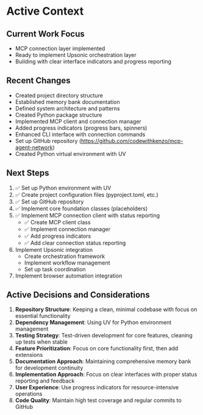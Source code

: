 # Active Context

## Current Work Focus
- MCP connection layer implemented
- Ready to implement Upsonic orchestration layer
- Building with clear interface indicators and progress reporting

## Recent Changes
- Created project directory structure
- Established memory bank documentation
- Defined system architecture and patterns
- Created Python package structure
- Implemented MCP client and connection manager
- Added progress indicators (progress bars, spinners)
- Enhanced CLI interface with connection commands
- Set up GitHub repository (https://github.com/codewithkenzo/mcp-agent-network)
- Created Python virtual environment with UV

## Next Steps
1. ✅ Set up Python environment with UV
2. ✅ Create project configuration files (pyproject.toml, etc.)
3. ✅ Set up GitHub repository
4. ✅ Implement core foundation classes (placeholders)
5. ✅ Implement MCP connection client with status reporting
   - ✅ Create MCP client class
   - ✅ Implement connection manager
   - ✅ Add progress indicators
   - ✅ Add clear connection status reporting
6. Implement Upsonic integration
   - Create orchestration framework
   - Implement workflow management
   - Set up task coordination
7. Implement browser automation integration

## Active Decisions and Considerations
1. **Repository Structure**: Keeping a clean, minimal codebase with focus on essential functionality
2. **Dependency Management**: Using UV for Python environment management
3. **Testing Strategy**: Test-driven development for core features, cleaning up tests when stable
4. **Feature Prioritization**: Focus on core functionality first, then add extensions
5. **Documentation Approach**: Maintaining comprehensive memory bank for development continuity
6. **Implementation Approach**: Focus on clear interfaces with proper status reporting and feedback
7. **User Experience**: Use progress indicators for resource-intensive operations
8. **Code Quality**: Maintain high test coverage and regular commits to GitHub 